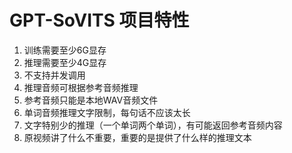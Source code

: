# GPT-SoVITS 项目特性
1. 训练需要至少6G显存
2. 推理需要至少4G显存
3. 不支持并发调用
4. 推理音频可根据参考音频推理
5. 参考音频只能是本地WAV音频文件
6. 单词音频推理文字限制，每句话不应该太长
7. 文字特别少的推理（一个单词两个单词），有可能返回参考音频内容
8. 原视频讲了什么不重要，重要的是提供了什么样的推理文本
